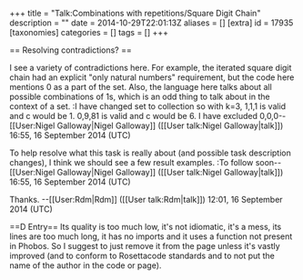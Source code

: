 +++
title = "Talk:Combinations with repetitions/Square Digit Chain"
description = ""
date = 2014-10-29T22:01:13Z
aliases = []
[extra]
id = 17935
[taxonomies]
categories = []
tags = []
+++

== Resolving contradictions? ==

I see a variety of contradictions here. For example, the iterated square digit chain had an explicit "only natural numbers" requirement, but the code here mentions 0 as a part of the set. Also, the language here talks about all possible combinations of 1s, which is an odd thing to talk about in the context of a set.
:I have changed set to collection so with k=3, 1,1,1 is valid and c would be 1. 0,9,81 is valid and c would be 6. I have excluded 0,0,0--[[User:Nigel Galloway|Nigel Galloway]] ([[User talk:Nigel Galloway|talk]]) 16:55, 16 September 2014 (UTC)

To help resolve what this task is really about (and possible task description changes), I think we should see a few result examples.
:To follow soon--[[User:Nigel Galloway|Nigel Galloway]] ([[User talk:Nigel Galloway|talk]]) 16:55, 16 September 2014 (UTC)

Thanks. --[[User:Rdm|Rdm]] ([[User talk:Rdm|talk]]) 12:01, 16 September 2014 (UTC)

==D Entry==
Its quality is too much low, it's not idiomatic, it's a mess, its lines are too much long, it has no imports and it uses a function not present in Phobos. So I suggest to just remove it from the page unless it's vastly improved (and to conform to Rosettacode standards and to not put the name of the author in the code or page).
